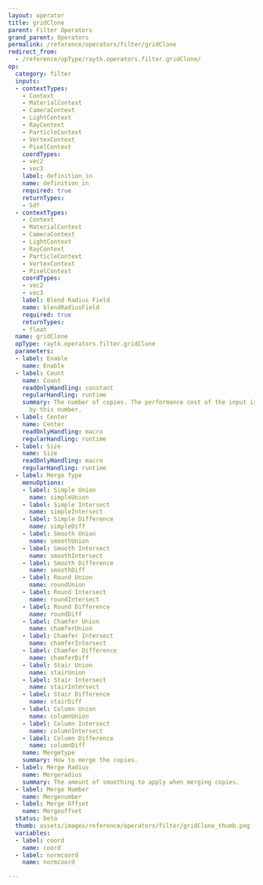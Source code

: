```yaml
---
layout: operator
title: gridClone
parent: Filter Operators
grand_parent: Operators
permalink: /reference/operators/filter/gridClone
redirect_from:
  - /reference/opType/raytk.operators.filter.gridClone/
op:
  category: filter
  inputs:
  - contextTypes:
    - Context
    - MaterialContext
    - CameraContext
    - LightContext
    - RayContext
    - ParticleContext
    - VertexContext
    - PixelContext
    coordTypes:
    - vec2
    - vec3
    label: definition_in
    name: definition_in
    required: true
    returnTypes:
    - Sdf
  - contextTypes:
    - Context
    - MaterialContext
    - CameraContext
    - LightContext
    - RayContext
    - ParticleContext
    - VertexContext
    - PixelContext
    coordTypes:
    - vec2
    - vec3
    label: Blend Radius Field
    name: blendRadiusField
    required: true
    returnTypes:
    - float
  name: gridClone
  opType: raytk.operators.filter.gridClone
  parameters:
  - label: Enable
    name: Enable
  - label: Count
    name: Count
    readOnlyHandling: constant
    regularHandling: runtime
    summary: The number of copies. The performance cost of the input is multiplied
      by this number.
  - label: Center
    name: Center
    readOnlyHandling: macro
    regularHandling: runtime
  - label: Size
    name: Size
    readOnlyHandling: macro
    regularHandling: runtime
  - label: Merge Type
    menuOptions:
    - label: Simple Union
      name: simpleUnion
    - label: Simple Intersect
      name: simpleIntersect
    - label: Simple Difference
      name: simpleDiff
    - label: Smooth Union
      name: smoothUnion
    - label: Smooth Intersect
      name: smoothIntersect
    - label: Smooth Difference
      name: smoothDiff
    - label: Round Union
      name: roundUnion
    - label: Round Intersect
      name: roundIntersect
    - label: Round Difference
      name: roundDiff
    - label: Chamfer Union
      name: chamferUnion
    - label: Chamfer Intersect
      name: chamferIntersect
    - label: Chamfer Difference
      name: chamferDiff
    - label: Stair Union
      name: stairUnion
    - label: Stair Intersect
      name: stairIntersect
    - label: Stair Difference
      name: stairDiff
    - label: Column Union
      name: columnUnion
    - label: Column Intersect
      name: columnIntersect
    - label: Column Difference
      name: columnDiff
    name: Mergetype
    summary: How to merge the copies.
  - label: Merge Radius
    name: Mergeradius
    summary: The amount of smoothing to apply when merging copies.
  - label: Merge Number
    name: Mergenumber
  - label: Merge Offset
    name: Mergeoffset
  status: beta
  thumb: assets/images/reference/operators/filter/gridClone_thumb.png
  variables:
  - label: coord
    name: coord
  - label: normcoord
    name: normcoord

---
```

